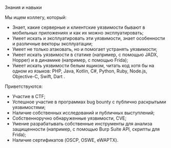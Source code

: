 Знания и навыки

Мы ищем коллегу, который:

- Знает, какие серверные и клиентские уязвимости бывают в мобильных приложениях и как их можно эксплуатировать;
- Умеет искать и эксплуатировать эти уязвимости, знает особенности и различные векторы эксплуатации;
- Умеет не только атаковать, но и помогает устранять уязвимости;
- Умеет искать уязвимости в статике (например, с помощью JADX, Hopper) и в динамике (например, с помощью Frida);
- Умеет искать уязвимости белым ящиком, читать код хотя бы на одном из языков: PHP, Java, Kotlin, C#, Python, Ruby, Node.js, Objective-C, Swift, Dart .

Приветствуются:

- Участие в CTF;
- Успешное участие в программах bug bounty с публично раскрытыми уязвимостями;
- Наличие собственных исследований и публичных выступлений;
- Собственноручно обнаруженные уязвимости, CVE;
- Умение разрабатывать собственные инструменты для анализа защищенности (например, с помощью Burp Suite API, скрипты для Frida);
- Наличие сертификатов (OSCP, OSWE, eWAPTX).
